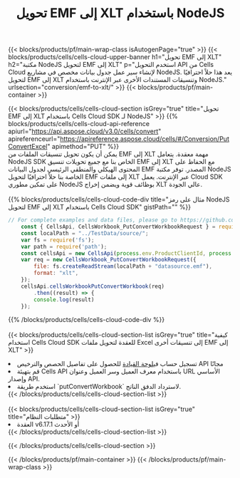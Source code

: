 ﻿---
title:  تحويل EMF إلى XLT باستخدام NodeJS
description:  استخدام Aspose.Cells Cloud SDK لـ NodeJS لتحويل ملف بتنسيق EMF إلى ملف بتنسيق XLT.
---
{{< blocks/products/pf/main-wrap-class isAutogenPage="true" >}}
{{< blocks/products/cells/cells-cloud-upper-banner h1="تحويل EMF إلى XLT" h2="مكتبة NodeJS لتحويل EMF إلى XLT" p="استخدم التحويل API من Cells Cloud لإنشاء سير عمل جدول بيانات مخصص في مشاريع NodeJS. يعد هذا حلاً احترافيًا لتحويل EMF إلى XLT وتنسيقات المستندات الأخرى عبر الإنترنت باستخدام NodeJS." urlsection="conversion/emf-to-xlt/" >}}
{{< blocks/products/pf/main-container >}}

{{< blocks/products/cells/cells-cloud-section isGrey="true" title="تحويل EMF إلى XLT باستخدام Cells Cloud SDK لـ NodeJS" >}}
{{% blocks/products/cells/cells-cloud-api-reference apiurl="https://api.aspose.cloud/v3.0/cells/convert" apireferenceurl="https://apireference.aspose.cloud/cells/#/Conversion/PutConvertExcel" apimethod="PUT" %}}
<br/>
يمكن أن يكون تحويل تنسيقات الملفات من EMF إلى XLT مهمة معقدة. يتعامل NodeJS SDK الخاص بنا مع جميع تحويلات تنسيق EMF إلى XLT مع الحفاظ على المحتوى الهيكلي والمنطقي الرئيسي لجدول البيانات EMF المصدر. توفر مكتبة NodeJS الخاصة بنا حلاً احترافيًا لتحويل EMF إلى ملفات XLT عبر الإنترنت. يعمل Cloud SDK على تمكين مطوري NodeJS بوظائف قوية ويضمن إخراج XLT عالي الجودة.
<br/>
<br/>
{{% blocks/products/cells/cells-cloud-code-div title="مثال على رمز NodeJS لتحويل EMF إلى XLT باستخدام Cells Cloud SDK" gistPath="" %}}
 
```js
// For complete examples and data files, please go to https://github.com/aspose-cells-cloud/aspose-cells-cloud-node/
    const { CellsApi, CellsWorkbook_PutConvertWorkbookRequest } = require("asposecellscloud");
    const localPath = "../TestData/source/";
    var fs = require('fs');
    var path = require('path');
    const cellsApi = new CellsApi(process.env.ProductClientId, process.env.ProductClientSecret);
    var req = new CellsWorkbook_PutConvertWorkbookRequest({
        file: fs.createReadStream(localPath + "datasource.emf"),
        format: "xlt",
    });
    cellsApi.cellsWorkbookPutConvertWorkbook(req)
        .then((result) => {
        console.log(result)
    });
```
 
{{% /blocks/products/cells/cells-cloud-code-div %}}
<br/>
<br/>
{{< blocks/products/cells/cells-cloud-section-list isGrey="true" title="كيفية استخدام Cells Cloud SDK للعقدة لتحويل ملفات Excel إلى تنسيقات أخرى EMF إلى XLT" >}}
<li> تسجيل حساب في<a href="https://dashboard.aspose.cloud/">لوحة القيادة</a> للحصول على تفاصيل الحصص والترخيص API مجانًا</li>
<li>قم بتهيئة Cells API باستخدام معرف العميل وسر العميل وعنوان URL الأساسي وإصدار API.</li>
<li>استخدم طريقة `putConvertWorkbook` لاسترداد الدفق الناتج.</li>
{{< /blocks/products/cells/cells-cloud-section-list >}}
<br/>
<br/>
{{< blocks/products/cells/cells-cloud-section-list isGrey="true" title="متطلبات النظام" >}}
<li>العقدة v6.17.1 أو الأحدث</li>
{{< /blocks/products/cells/cells-cloud-section-list >}}

{{< /blocks/products/cells/cells-cloud-section >}}

{{< /blocks/products/pf/main-container >}}
{{< /blocks/products/pf/main-wrap-class >}}
